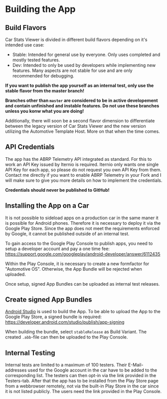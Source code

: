 # Building the App 

## Build Flavors

Car Stats Viewer is divided in different build flavors depending on it's intended use case:

* Stable: Intended for general use by everyone. Only uses completed and mostly tested features.
* Dev: Intended to only be used by developers while implementing new features. Many aspects are not stable for use and are only recommended for debugging.

<b>If you want to publish the app yourself as an internal test, only use the stable flavor from the master branch!

Branches other than `master` are considered to be in active developement and contain unfinished and instable features. Do not use these branches unless you konw what you are doing!</b>

Additionally, there will soon be a second flavor dimension to differentiate between the legacy version of Car Stats Viewer and the new version utilizing the Automotive Template Host. More on that when the time comes.

## API Credentials

The app has the ABRP Telemetry API integrated as standard. For this to work an API Key issued by Iternio is required. Iternio only wants one single API Key for each app, so please do not request you own API Key from them. Contact me directly if you want to enable ABRP Telemetry in your Fork and I will make sure to give you more details on how to implement the credentials. 

<b>Credentials should never be published to GitHub!</b>

## Installing the App on a Car

It is not possible to sideload apps on a production car in the same maner it is possible for Android phones. Therefore it is necessary to deploy it via the Google Play Store. Since the app does not meet the requirements enforced by Google, it cannot be published outside of an internal test.

To gain access to the Google Play Console to publish apps, you need to setup a developer account and pay a one time fee: https://support.google.com/googleplay/android-developer/answer/6112435

Within the Play Console, it is necessary to create a new formfactor for "Automotive OS". Otherwise, the App Bundle will be rejected when uploaded.

Once setup, signed App Bundles can be uploaded as internal test releases.

## Create signed App Bundles

[Android Studio](https://developer.android.com/studio) is used to build the App. To be able to upload the App to the Google Play Store, a signed bundle is required: https://developer.android.com/studio/publish/app-signing

When building the bundle, select `stableRelease` as Build Variant. The created `.abb`-file can then be uploaded to the Play Console.

## Internal Testing

Internal tests are limited to a maximum of 100 testers. Their E-Mail-addresses used for the Google account in the car have to be added to the corresponding list. The testers can then opt-in via the link provided in the Testers-tab. After that the app has to be installed from the Play Store page from a webbrowser remotely, not via the built-in Play Store in the car since it is not listed publicly. The users need the link provided in the Play Console.
